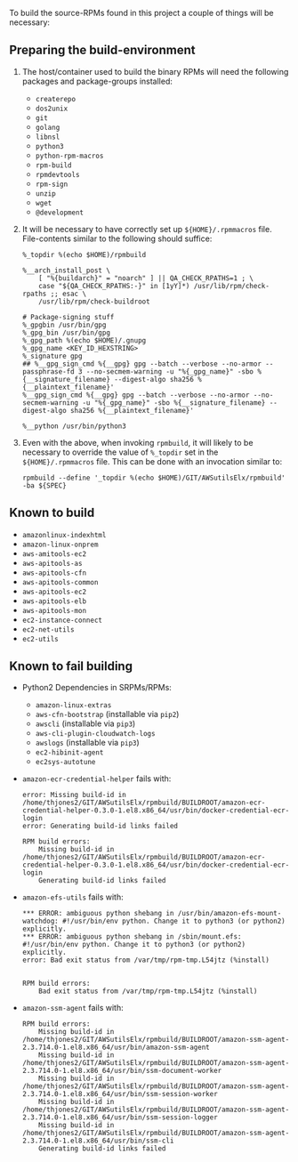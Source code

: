 To build the source-RPMs found in this project a couple of things will be necessary:

## Preparing the build-environment

1. The host/container used to build the binary RPMs will need the following packages and package-groups installed:

    - `createrepo`
    - `dos2unix`
    - `git`
    - `golang`
    - `libnsl`
    - `python3`
    - `python-rpm-macros`
    - `rpm-build`
    - `rpmdevtools`
    - `rpm-sign`
    - `unzip`
    - `wget`
    - `@development`

1. It will be necessary to have  correctly set up `${HOME}/.rpmmacros` file. File-contents similar to the following should suffice:

    ~~~
    %_topdir %(echo $HOME)/rpmbuild
    
    %__arch_install_post \
        [ "%{buildarch}" = "noarch" ] || QA_CHECK_RPATHS=1 ; \
        case "${QA_CHECK_RPATHS:-}" in [1yY]*) /usr/lib/rpm/check-rpaths ;; esac \
        /usr/lib/rpm/check-buildroot
    
    # Package-signing stuff
    %_gpgbin /usr/bin/gpg
    %_gpg_bin /usr/bin/gpg
    %_gpg_path %(echo $HOME)/.gnupg
    %_gpg_name <KEY_ID_HEXSTRING>
    %_signature gpg
    ## %__gpg_sign_cmd %{__gpg} gpg --batch --verbose --no-armor --passphrase-fd 3 --no-secmem-warning -u "%{_gpg_name}" -sbo %{__signature_filename} --digest-algo sha256 %{__plaintext_filename}'
    %__gpg_sign_cmd %{__gpg} gpg --batch --verbose --no-armor --no-secmem-warning -u "%{_gpg_name}" -sbo %{__signature_filename} --digest-algo sha256 %{__plaintext_filename}'
    
    %__python /usr/bin/python3

    ~~~

1. Even with the above, when invoking `rpmbuild`, it will likely to be necessary to override the value of `%_topdir` set in the `${HOME}/.rpmmacros` file. This can be done with an invocation similar to:

    ~~~
    rpmbuild --define '_topdir %(echo $HOME)/GIT/AWSutilsElx/rpmbuild' -ba ${SPEC} 
    ~~~

## Known to build

- `amazonlinux-indexhtml`
- `amazon-linux-onprem`
- `aws-amitools-ec2`
- `aws-apitools-as`
- `aws-apitools-cfn`
- `aws-apitools-common`
- `aws-apitools-ec2`
- `aws-apitools-elb`
- `aws-apitools-mon`
- `ec2-instance-connect`
- `ec2-net-utils`
- `ec2-utils`

## Known to fail building

- Python2 Dependencies in SRPMs/RPMs:
    - `amazon-linux-extras`
    - `aws-cfn-bootstrap` (installable via `pip2`)
    - `awscli` (installable via `pip3`)
    - `aws-cli-plugin-cloudwatch-logs`
    - `awslogs` (installable via `pip3`)
    - `ec2-hibinit-agent`
    - `ec2sys-autotune`

- `amazon-ecr-credential-helper` fails with:

    ~~~
    error: Missing build-id in /home/thjones2/GIT/AWSutilsElx/rpmbuild/BUILDROOT/amazon-ecr-credential-helper-0.3.0-1.el8.x86_64/usr/bin/docker-credential-ecr-login
    error: Generating build-id links failed
    
    RPM build errors:
        Missing build-id in /home/thjones2/GIT/AWSutilsElx/rpmbuild/BUILDROOT/amazon-ecr-credential-helper-0.3.0-1.el8.x86_64/usr/bin/docker-credential-ecr-login
        Generating build-id links failed
    ~~~

- `amazon-efs-utils` fails with:

    ~~~
    *** ERROR: ambiguous python shebang in /usr/bin/amazon-efs-mount-watchdog: #!/usr/bin/env python. Change it to python3 (or python2) explicitly.
    *** ERROR: ambiguous python shebang in /sbin/mount.efs: #!/usr/bin/env python. Change it to python3 (or python2) explicitly.
    error: Bad exit status from /var/tmp/rpm-tmp.L54jtz (%install)
    
    
    RPM build errors:
        Bad exit status from /var/tmp/rpm-tmp.L54jtz (%install)
    ~~~

- `amazon-ssm-agent` fails with:

    ~~~
    RPM build errors:
        Missing build-id in /home/thjones2/GIT/AWSutilsElx/rpmbuild/BUILDROOT/amazon-ssm-agent-2.3.714.0-1.el8.x86_64/usr/bin/amazon-ssm-agent
        Missing build-id in /home/thjones2/GIT/AWSutilsElx/rpmbuild/BUILDROOT/amazon-ssm-agent-2.3.714.0-1.el8.x86_64/usr/bin/ssm-document-worker
        Missing build-id in /home/thjones2/GIT/AWSutilsElx/rpmbuild/BUILDROOT/amazon-ssm-agent-2.3.714.0-1.el8.x86_64/usr/bin/ssm-session-worker
        Missing build-id in /home/thjones2/GIT/AWSutilsElx/rpmbuild/BUILDROOT/amazon-ssm-agent-2.3.714.0-1.el8.x86_64/usr/bin/ssm-session-logger
        Missing build-id in /home/thjones2/GIT/AWSutilsElx/rpmbuild/BUILDROOT/amazon-ssm-agent-2.3.714.0-1.el8.x86_64/usr/bin/ssm-cli
        Generating build-id links failed
    ~~~
